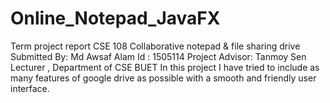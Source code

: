 # Online_Notepad_JavaFX
Term project report CSE 108  Collaborative notepad &amp; file sharing drive    Submitted By:  Md Awsaf Alam  Id : 1505114  Project Advisor:  Tanmoy Sen Lecturer , Department of CSE BUET    In this project I have tried to include as many features of google drive as possible with a smooth and friendly user interface.
